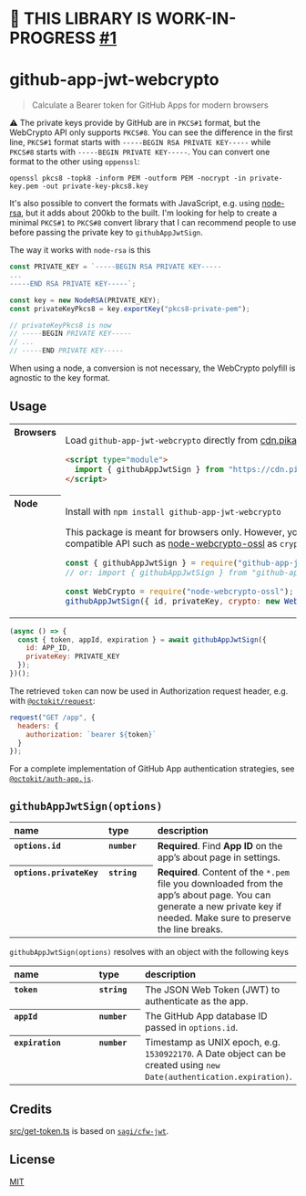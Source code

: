 # 🚧 THIS LIBRARY IS WORK-IN-PROGRESS [#1](https://github.com/gr2m/universal-github-app-jwt-sign/pull/1)

# github-app-jwt-webcrypto

> Calculate a Bearer token for GitHub Apps for modern browsers

⚠ The private keys provide by GitHub are in `PKCS#1` format, but the WebCrypto API only supports `PKCS#8`. You can see the difference in the first line, `PKCS#1` format starts with `-----BEGIN RSA PRIVATE KEY-----` while `PKCS#8` starts with `-----BEGIN PRIVATE KEY-----`. You can convert one format to the other using `oppenssl`:

```
openssl pkcs8 -topk8 -inform PEM -outform PEM -nocrypt -in private-key.pem -out private-key-pkcs8.key
```

It's also possible to convert the formats with JavaScript, e.g. using [node-rsa](https://github.com/rzcoder/node-rsa), but it adds about 200kb to the built. I'm looking for help to create a minimal `PKCS#1` to `PKCS#8` convert library that I can recommend people to use before passing the private key to `githubAppJwtSign`.

The way it works with `node-rsa` is this

```js
const PRIVATE_KEY = `-----BEGIN RSA PRIVATE KEY-----
...
-----END RSA PRIVATE KEY-----`;

const key = new NodeRSA(PRIVATE_KEY);
const privateKeyPkcs8 = key.exportKey("pkcs8-private-pem");

// privateKeyPkcs8 is now
// -----BEGIN PRIVATE KEY-----
// ...
// -----END PRIVATE KEY-----
```

When using a node, a conversion is not necessary, the WebCrypto polyfill is agnostic to the key format.

## Usage

<table>
<tbody valign=top align=left>
<tr><th>
Browsers
</th><td width=100%>

Load `github-app-jwt-webcrypto` directly from [cdn.pika.dev](https://cdn.pika.dev)

```html
<script type="module">
  import { githubAppJwtSign } from "https://cdn.pika.dev/github-app-jwt-webcrypto";
</script>
```

</td></tr>
<tr><th>
Node
</th><td>

Install with <code>npm install github-app-jwt-webcrypto</code>

This package is meant for browsers only. However, you can pass a Webcrypto-compatible API such as [node-webcrypto-ossl](https://github.com/PeculiarVentures/node-webcrypto-ossl) as `crypto` option.

```js
const { githubAppJwtSign } = require("github-app-jwt-webcrypto");
// or: import { githubAppJwtSign } from "github-app-jwt-webcrypto";

const WebCrypto = require("node-webcrypto-ossl");
githubAppJwtSign({ id, privateKey, crypto: new WebCrypto() });
```

</td></tr>
</tbody>
</table>

```js
(async () => {
  const { token, appId, expiration } = await githubAppJwtSign({
    id: APP_ID,
    privateKey: PRIVATE_KEY
  });
})();
```

The retrieved `token` can now be used in Authorization request header, e.g. with [`@octokit/request`](https://github.com/octokit/request.js/#readme):

```js
request("GET /app", {
  headers: {
    authorization: `bearer ${token}`
  }
});
```

For a complete implementation of GitHub App authentication strategies, see [`@octokit/auth-app.js`](https://github.com/octokit/auth-app.js/#readme).

## `githubAppJwtSign(options)`

<table width="100%">
  <thead align=left>
    <tr>
      <th width=150>
        name
      </th>
      <th width=70>
        type
      </th>
      <th>
        description
      </th>
    </tr>
  </thead>
  <tbody align=left valign=top>
    <tr>
      <th>
        <code>options.id</code>
      </th>
      <th>
        <code>number</code>
      </th>
      <td>
        <strong>Required</strong>. Find <strong>App ID</strong> on the app’s about page in settings.
      </td>
    </tr>
    <tr>
      <th>
        <code>options.privateKey</code>
      </th>
      <th>
        <code>string</code>
      </th>
      <td>
        <strong>Required</strong>. Content of the <code>*.pem</code> file you downloaded from the app’s about page. You can generate a new private key if needed. Make sure to preserve the line breaks.
      </td>
    </tr>
  </tbody>
</table>

`githubAppJwtSign(options)` resolves with an object with the following keys

<table width="100%">
  <thead align=left>
    <tr>
      <th width=150>
        name
      </th>
      <th width=70>
        type
      </th>
      <th>
        description
      </th>
    </tr>
  </thead>
  <tbody align=left valign=top>
    <tr>
      <th>
        <code>token</code>
      </th>
      <th>
        <code>string</code>
      </th>
      <td>
        The JSON Web Token (JWT) to authenticate as the app.
      </td>
    </tr>
    <tr>
      <th>
        <code>appId</code>
      </th>
      <th>
        <code>number</code>
      </th>
      <td>
        The GitHub App database ID passed in <code>options.id</code>.
      </td>
    </tr>
    <tr>
      <th>
        <code>expiration</code>
      </th>
      <th>
        <code>number</code>
      </th>
      <td>
        Timestamp as UNIX epoch, e.g. <code>1530922170</code>. A Date object can be created using <code>new Date(authentication.expiration)</code>.
      </td>
    </tr>
  </tbody>
</table>

## Credits

[src/get-token.ts](src/get-token.ts) is based on [`sagi/cfw-jwt`](https://github.com/sagi/cfw-jwt).

## License

[MIT](LICENSE)
